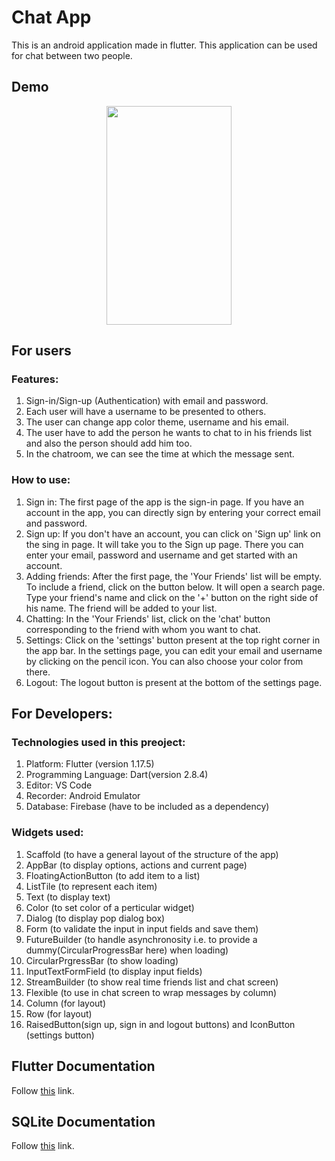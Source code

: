 # Chat App

This is an android application made in flutter. This application can be used for chat between two people. 

## Demo

<p align="center">
  <img width="200" height="350" src="project_images/demo.gif">
</p>

## For users

### Features:
1. Sign-in/Sign-up (Authentication) with email and password.
2. Each user will have a username to be presented to others.
3. The user can change app color theme, username and his email.
4. The user have to add the person he wants to chat to in his friends list and also the person should add him too. 
5. In the chatroom, we can see the time at which the message sent. 

### How to use:
1. Sign in: The first page of the app is the sign-in page. If you have an account in the app, you can directly sign by entering your correct email and password.
2. Sign up: If you don't have an account, you can click on 'Sign up' link on the sing in page. It will take you to the Sign up page. There you can enter your email, password and username and get started with an account.
3. Adding friends: After the first page, the 'Your Friends' list will be empty. To include a friend, click on the button below. It will open a search page. Type your friend's name and click on the '+' button on the right side of his name. The friend will be added to your list.
4. Chatting: In the 'Your Friends' list, click on the 'chat' button corresponding to the friend with whom you want to chat.
5. Settings: Click on the 'settings' button present at the top right corner in the app bar. In the settings page, you can edit your email and username by clicking on the pencil icon. You can also choose your color from there.
6. Logout: The logout button is present at the bottom of the settings page.

## For Developers:

### Technologies used in this preoject: 
1. Platform: Flutter (version 1.17.5)
2. Programming Language: Dart(version 2.8.4)
3. Editor: VS Code 
4. Recorder: Android Emulator
5. Database: Firebase (have to be included as a dependency)

### Widgets used: 
1. Scaffold (to have a general layout of the structure of the app)
2. AppBar (to display options, actions and current page)
4. FloatingActionButton (to add item to a list)
6. ListTile (to represent each item)
8. Text (to display text)
9. Color (to set color of a perticular widget)
11. Dialog (to display pop dialog box)
12. Form (to validate the input in input fields and save them) 
13. FutureBuilder (to handle asynchronosity i.e. to provide a dummy(CircularProgressBar here) when loading)
14. CircularPrgressBar (to show loading)
15. InputTextFormField (to display input fields)
16. StreamBuilder (to show real time friends list and chat screen)
17. Flexible (to use in chat screen to wrap messages by column)
18. Column (for layout)
19. Row (for layout)
20. RaisedButton(sign up, sign in and logout buttons) and IconButton (settings button)

## Flutter Documentation
Follow [this](https://flutter.dev/docs)  link.

## SQLite Documentation
Follow [this](https://www.sqlite.org/docs.html)  link.
